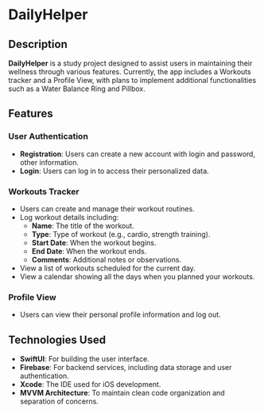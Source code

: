 # DailyHelper

## Description

**DailyHelper** is a study project designed to assist users in maintaining their wellness through various features. Currently, the app includes a Workouts tracker and a Profile View, with plans to implement additional functionalities such as a Water Balance Ring and Pillbox.

## Features

### User Authentication
- **Registration**: Users can create a new account with login and password, other information.
- **Login**: Users can log in to access their personalized data.

### Workouts Tracker
- Users can create and manage their workout routines.
- Log workout details including:
  - **Name**: The title of the workout.
  - **Type**: Type of workout (e.g., cardio, strength training).
  - **Start Date**: When the workout begins.
  - **End Date**: When the workout ends.
  - **Comments**: Additional notes or observations.
- View a list of workouts scheduled for the current day.
- View a calendar showing all the days when you planned your workouts.

### Profile View
- Users can view their personal profile information and log out.

## Technologies Used

- **SwiftUI**: For building the user interface.
- **Firebase**: For backend services, including data storage and user authentication.
- **Xcode**: The IDE used for iOS development.
- **MVVM Architecture**: To maintain clean code organization and separation of concerns.
